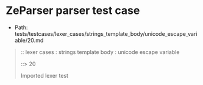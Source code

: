 # ZeParser parser test case

- Path: tests/testcases/lexer_cases/strings_template_body/unicode_escape_variable/20.md

> :: lexer cases : strings template body : unicode escape variable
>
> ::> 20
>
> Imported lexer test
>
> <template body> incomplete long unicode escapes in unclosed string

## FAIL

## Input

`````js
`${"-->"}\u{af
`````

## Output

_Note: the whole output block is auto-generated. Manual changes will be overwritten!_

Below follow outputs in four parsing modes: sloppy mode, strict mode script goal, module goal, web compat mode (always sloppy).

Note that the output parts are auto-generated by the test runner to reflect actual result.

### Sloppy mode

Parsed with script goal and as if the code did not start with strict mode header.

`````
throws: Tokenizer error!
    Unclosed template literal

`${"-->"}\u{af
        ^------- error
`````

### Strict mode

Parsed with script goal but as if it was starting with `"use strict"` at the top.

_Output same as sloppy mode._

### Module goal

Parsed with the module goal.

_Output same as sloppy mode._

### Web compat mode

Parsed in sloppy script mode but with the web compat flag enabled.

_Output same as sloppy mode._
